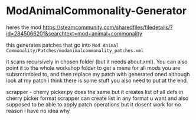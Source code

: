 # ModAnimalCommonality-Generator

heres the mod https://steamcommunity.com/sharedfiles/filedetails/?id=2845066201&searchtext=mod+animal+commonality

this generates patches that go into `Mod Animal Commonality/Patches/modanimalcommonality_patches.xml`

it scans recursively in chosen folder (but it needs about.xml). You can also point it to the whole workshop folder to get a menu for all mods you are subsrcrimbled to, and then replace my patch with generated oned although look at my patch i think there is some stuff you also need to put at the end.

scrapper - cherry picker.py does the same but it creates list of all defs in cherry picker format
scrapper can create list in any format u want and also supposed to be able to apply patch operations but it dosent work for no reason i have no idea why

